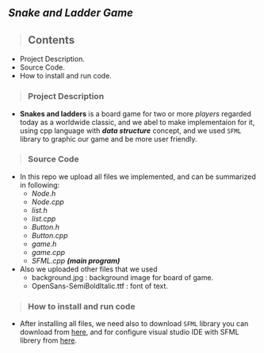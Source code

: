## *Snake and Ladder Game*
> ## Contents
* Project Description.
* Source Code.
* How to install and run code.

> ### Project Description
 * **Snakes and ladders** is a board game for two or more _players_ regarded today as a worldwide classic, and we abel to make implementaion for it, using cpp      language with **_data structure_** concept, and we used `SFML` library to graphic our game and be more user friendly.
> ### Source Code
  * In this repo we upload all files we implemented, and can be summarized in following:
     * _Node.h_
     * _Node.cpp_
     * _list.h_
     * _list.cpp_
     * _Button.h_
     * _Button.cpp_
     * _game.h_
     * _game.cpp_
     * _SFML.cpp_ **_(main program)_**
  * Also we uploaded other files that we used
     * background.jpg : background image for board of game.
     * OpenSans-SemiBoldItalic.ttf : font of text.
> ### How to install and run code
  * After installing all files, we need also to download `SFML` library you can download from [here](https://www.sfml-dev.org/download.php), and for configure visual         studio IDE with SFML librery from [here](https://www.sfml-dev.org/tutorials/2.5/start-vc.php).
